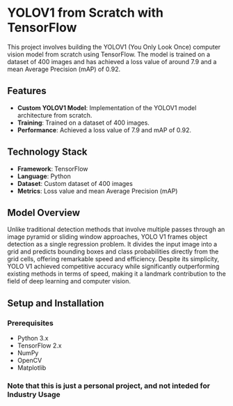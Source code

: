 # YOLOV1 from Scratch with TensorFlow

This project involves building the YOLOV1 (You Only Look Once) computer vision model from scratch using TensorFlow. The model is trained on a dataset of 400 images and has achieved a loss value of around 7.9 and a mean Average Precision (mAP) of 0.92.

## Features

- **Custom YOLOV1 Model**: Implementation of the YOLOV1 model architecture from scratch.
- **Training**: Trained on a dataset of 400 images.
- **Performance**: Achieved a loss value of 7.9 and mAP of 0.92.

## Technology Stack

- **Framework**: TensorFlow
- **Language**: Python
- **Dataset**: Custom dataset of 400 images
- **Metrics**: Loss value and mean Average Precision (mAP)

## Model Overview

Unlike traditional detection methods that involve multiple passes through an image pyramid or sliding window approaches, 
YOLO V1 frames object detection as a single regression problem. It divides the input image into a grid and predicts bounding 
boxes and class probabilities directly from the grid cells, offering remarkable speed and efficiency. Despite its simplicity, 
YOLO V1 achieved competitive accuracy while significantly outperforming existing methods in terms of speed, making it a landmark 
contribution to the field of deep learning and computer vision.

## Setup and Installation

### Prerequisites

- Python 3.x
- TensorFlow 2.x
- NumPy
- OpenCV
- Matplotlib

### Note that this is just a personal project, and not inteded for Industry Usage
